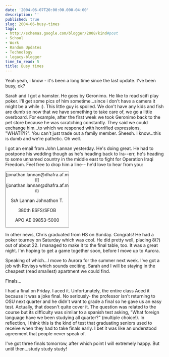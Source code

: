 ```yaml
---
date: '2004-06-07T20:00:00.000-04:00'
description: ''
published: true
slug: 2004-06-busy-times
tags:
- http://schemas.google.com/blogger/2008/kind#post
- School
- Work
- Random Updates
- Technology
- legacy-blogger
time_to_read: 5
title: Busy times
---
```


Yeah yeah, i know - it's been a long time since the last update. I've been busy, ok? 

Sarah and I got a hamster. He goes by Geronimo. He like to read scifi play poker. I'll get some pics of him sometime...since i don't have a camera it might be a while :). This little guy is spoiled. We don't have any kids and fish are dumb so now that we have something to take care of, we go a little overboard. For example, after the first week we took Geronimo back to the pet store because he was scratching constantly. They said we could exchange him...to which we responed with horrified expressions, "WHAT!?!?". You can't just trade out a family member. Sheesh. I know...this is dumb and we're pathetic. Oh well.

I got an email from John Lannan yesterday. He's doing great. He had to postpone his wedding though as he's heading back to Ira--err, he's heading to some unnamed country in the middle east to fight for Operation Iraqi Freedom. Feel free to drop him a line-- he'd love to hear from you:


<div style="border: 1px gray solid; width: 200px; text-align: center;">[jonathan.lannan@dhafra.af.mil](jonathan.lannan@dhafra.af.mil)

  SrA Lannan Johnathon T.

  380th ESFS/SFOB

  APO AE  09853-5000</div>

In other news, Chris graduated from HS on Sunday. Congrats! He had a poker tourney on Saturday which was cool. He did pretty well, placing 8(?) out of about 22. I managed to make it to the final table, too. It was a great night. I'm hoping to get a game together soon, before I move up to Aurora. 

Speaking of which...I move to Aurora for the summer next week. I've got a job wth Rovisys which sounds exciting. Sarah and I will be staying in the cheapest (read smallest) apartment we could find. 

Finals...

I had a final on Friday. I aced it. Unfortunately, the entire class Aced it because it was a joke final. No seriously- the professor isn't returning to OSU next quarter and he didn't want to grade a final so he gave us an easy test. Actually, that doesn't quite cover it. The question was related to the course but its difficulty was similar to a spanish test asking, "What foreign language have we been studying all quarter?" (multiple choice!). In reflection, I think this is the kind of test that graduating seniors used to receive when they had to take finals early. I bet it was like an understood agreement that people never speak of.

I've got three finals tomorrow, after which point I will extremely happy. But until then...study study study!